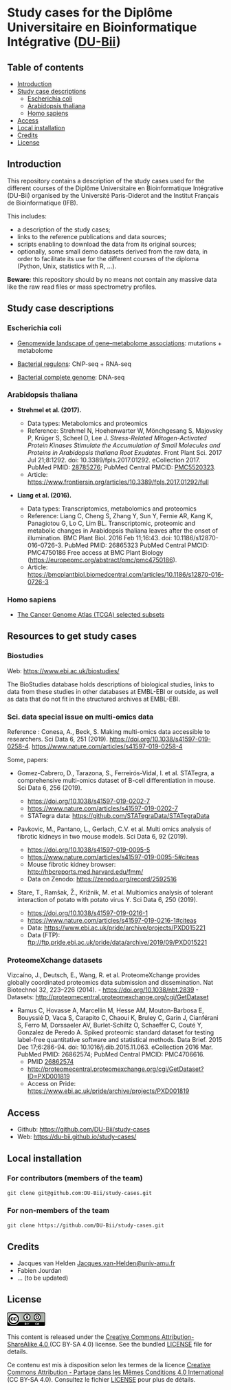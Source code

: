 # Study cases for the Diplôme Universitaire en Bioinformatique Intégrative ([DU-Bii](https://du-bii.github.io/accueil/))

## Table of contents

- [Introduction](#introduction)
- [Study case descriptions](#study-case-descriptions)
    - [Escherichia coli](#escherichia-coli)
    - [Arabidopsis thaliana](#arabidopsis-thaliana)
    - [Homo sapiens](#homo-sapiens)
- [Access](#access)
- [Local installation](#local-installation)
- [Credits](#credits)
- [License](#license)

## Introduction

This repository contains a description of the study cases used for the different courses of the Diplôme Universitaire en Bioinformatique Intégrative (DU-Bii) organised by the Université Paris-Diderot and the Institut Français de Bioinformatique (IFB). 


This includes:

- a description of the study cases;
- links to the reference publications and data sources;
- scripts enabling to download the data from its original sources;
- optionally, some small demo datasets derived from the raw data, in order to facilitate its use for the different courses of the diploma (Python, Unix, statistics with R, ...).

**Beware:** this repository should by no means not contain any massive data like the raw read files or mass spectrometry profiles.


## Study case descriptions

### Escherichia coli

- [Genomewide landscape of gene–metabolome associations](Escherichia_coli/genome-metabolome_fuhrer_2017/): mutations + metabolome

- [Bacterial regulons](Escherichia_coli/bacterial-regulons_myers_2013/): ChIP-seq + RNA-seq

- [Bacterial complete genome](Escherichia_coli/genome-sequence_allue-guardia_2019/): DNA-seq

### Arabidopsis thaliana

- **Strehmel et al. (2017).** 

    - Data types: Metabolomics and proteomics
    - Reference: Strehmel N, Hoehenwarter W, Mönchgesang S, Majovsky P, Krüger S, Scheel D, Lee
J. *Stress-Related Mitogen-Activated Protein Kinases Stimulate the Accumulation of
Small Molecules and Proteins in Arabidopsis thaliana Root Exudates*. Front Plant
Sci. 2017 Jul 21;8:1292. doi: 10.3389/fpls.2017.01292. eCollection 2017. PubMed
PMID: [28785276](https://www.ncbi.nlm.nih.gov/pubmed/?term=28785276); PubMed Central PMCID: [PMC5520323](https://europepmc.org/abstract/pmc/pmc5520323).
    - Article: <https://www.frontiersin.org/articles/10.3389/fpls.2017.01292/full>
    
- **Liang et al. (2016).** 

    - Data types: Transcriptomics, metabolomics and proteomics
    - Reference: Liang C, Cheng S, Zhang Y, Sun Y, Fernie AR, Kang K, Panagiotou G, Lo C, Lim BL. Transcriptomic, proteomic and metabolic changes in Arabidopsis thaliana leaves after the onset of illumination. BMC Plant Biol. 2016 Feb 11;16:43. doi: 10.1186/s12870-016-0726-3.
PubMed PMID: 26865323 PubMed Central PMCID: PMC4750186 Free access at BMC Plant Biology (https://europepmc.org/abstract/pmc/pmc4750186).
    - Article: <https://bmcplantbiol.biomedcentral.com/articles/10.1186/s12870-016-0726-3>


### Homo sapiens

- [The Cancer Genome Atlas (TCGA) selected subsets](Homo_sapiens/TCGA_study-case/)


## Resources to get study cases


### Biostudies

Web: <https://www.ebi.ac.uk/biostudies/>

The BioStudies database holds descriptions of biological studies, links to data from these studies in other databases at EMBL-EBI or outside, as well as data that do not fit in the structured archives at EMBL-EBI. 

### Sci. data special issue on multi-omics data

Reference : Conesa, A., Beck, S. Making multi-omics data accessible to researchers. Sci Data 6, 251 (2019). <https://doi.org/10.1038/s41597-019-0258-4>. 
<https://www.nature.com/articles/s41597-019-0258-4>

Some, papers:

- Gomez-Cabrero, D., Tarazona, S., Ferreirós-Vidal, I. et al. STATegra, a comprehensive multi-omics dataset of B-cell differentiation in mouse. Sci Data 6, 256 (2019). 
    - <https://doi.org/10.1038/s41597-019-0202-7>
    - <https://www.nature.com/articles/s41597-019-0202-7>
    - STATegra data: <https://github.com/STATegraData/STATegraData>


- Pavkovic, M., Pantano, L., Gerlach, C.V. et al. Multi omics analysis of fibrotic kidneys in two mouse models. Sci Data 6, 92 (2019). 
    - <https://doi.org/10.1038/s41597-019-0095-5> 
    - <https://www.nature.com/articles/s41597-019-0095-5#citeas>
    - Mouse fibrotic kidney browser: <http://hbcreports.med.harvard.edu/fmm/>
    - Data on Zenodo: <https://zenodo.org/record/2592516>

- Stare, T., Ramšak, Ž., Križnik, M. et al. Multiomics analysis of tolerant interaction of potato with potato virus Y. Sci Data 6, 250 (2019). 
    - <https://doi.org/10.1038/s41597-019-0216-1>
    - <https://www.nature.com/articles/s41597-019-0216-1#citeas>
    - Data: <https://www.ebi.ac.uk/pride/archive/projects/PXD015221>
    - Data (FTP): <ftp://ftp.pride.ebi.ac.uk/pride/data/archive/2019/09/PXD015221>

### ProteomeXchange datasets


Vizcaíno, J., Deutsch, E., Wang, R. et al. ProteomeXchange provides globally coordinated proteomics data submission and dissemination. Nat Biotechnol 32, 223–226 (2014). 
    - <https://doi.org/10.1038/nbt.2839>
    - Datasets: <http://proteomecentral.proteomexchange.org/cgi/GetDataset>


- Ramus C, Hovasse A, Marcellin M, Hesse AM, Mouton-Barbosa E, Bouyssié D, Vaca 
S, Carapito C, Chaoui K, Bruley C, Garin J, Cianférani S, Ferro M, Dorssaeler AV, Burlet-Schiltz O, Schaeffer C, Couté Y, Gonzalez de Peredo A. Spiked proteomic standard dataset for testing label-free quantitative software and statistical methods. Data Brief. 2015 Dec 17;6:286-94. doi: 10.1016/j.dib.2015.11.063. eCollection 2016 Mar. PubMed PMID: 26862574; PubMed Central PMCID: PMC4706616.
    - PMID [26862574](https://www.ncbi.nlm.nih.gov/pubmed/26862574)
    - <http://proteomecentral.proteomexchange.org/cgi/GetDataset?ID=PXD001819>
    - Access on Pride: <https://www.ebi.ac.uk/pride/archive/projects/PXD001819>

## Access

- Github: <https://github.com/DU-Bii/study-cases>
- Web: <https://du-bii.github.io/study-cases/>

## Local installation

### For contributors (members of the team)

```{bash}
git clone git@github.com:DU-Bii/study-cases.git
```
### For non-members of the team

```{bash}
git clone https://github.com/DU-Bii/study-cases.git
```


## Credits

- Jacques van Helden <Jacques.van-Helden@univ-amu.fr>
- Fabien Jourdan
- ... (to be updated)


## License

![](img/CC-BY-SA.png)


This content is released under the [Creative Commons Attribution-ShareAlike 4.0 ](https://creativecommons.org/licenses/by-sa/4.0/deed.en) (CC BY-SA 4.0) license. See the bundled [LICENSE](LICENSE.txt) file for details.

Ce contenu est mis à disposition selon les termes de la licence [Creative Commons Attribution - Partage dans les Mêmes Conditions 4.0 International](https://creativecommons.org/licenses/by-sa/4.0/deed.fr) (CC BY-SA 4.0). Consultez le fichier [LICENSE](LICENSE.txt) pour plus de détails.

